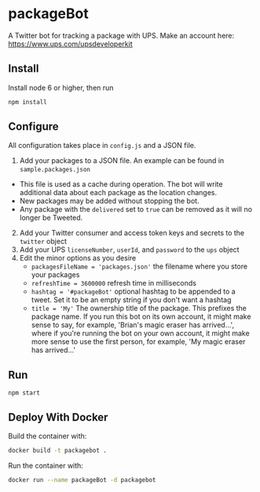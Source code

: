 # packageBot

A Twitter bot for tracking a package with UPS.
Make an account here: https://www.ups.com/upsdeveloperkit

## Install

Install node 6 or higher, then run

```sh
npm install
```

## Configure

All configuration takes place in `config.js` and a JSON file.

1. Add your packages to a JSON file. An example can be found in `sample.packages.json`
  * This file is used as a cache during operation. The bot will write additional data about each package as the location changes.
  * New packages may be added without stopping the bot.
  * Any package with the `delivered` set to `true` can be removed as it will no longer be Tweeted.
2. Add your Twitter consumer and access token keys and secrets to the `twitter` object
3. Add your UPS `licenseNumber`, `userId`, and `password` to the `ups` object
4. Edit the minor options as you desire
   * `packagesFileName = 'packages.json'` the filename where you store your packages
   * `refreshTime = 3600000` refresh time in milliseconds
   * `hashtag = '#packageBot'` optional hashtag to be appended to a tweet. Set it to be an empty string if you don't want a hashtag
   * `title = 'My'` The ownership title of the package. This prefixes the package name. If you run this bot on its own account, it might make sense to say, for example, 'Brian's magic eraser has arrived...', where if you're running the bot on your own account, it might make more sense to use the first person, for example, 'My magic eraser has arrived...'


## Run

```shell
npm start
```

## Deploy With Docker
Build the container with:

```sh
docker build -t packagebot .
```

Run the container with:

```sh
docker run --name packageBot -d packagebot
```
